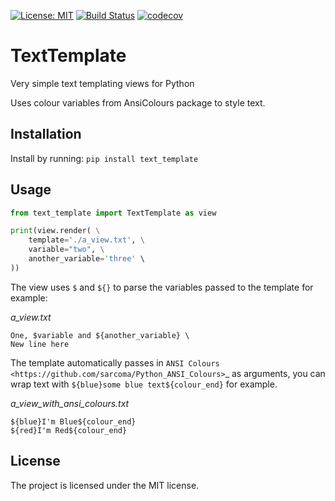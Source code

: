[![License: MIT](https://img.shields.io/badge/License-MIT-yellow.svg)](https://opensource.org/licenses/MIT)
[![Build Status](https://travis-ci.org/sarcoma/Python_Terminal_Text_Templates.svg?branch=master)](https://travis-ci.org/sarcoma/Python_Terminal_Text_Templates)
[![codecov](https://codecov.io/gh/sarcoma/Python_Terminal_Text_Templates/branch/master/graph/badge.svg)](https://codecov.io/gh/sarcoma/Python_Terminal_Text_Templates)

# TextTemplate

Very simple text templating views for Python

Uses colour variables from AnsiColours package to style text.

## Installation

Install by running: `pip install text_template`

## Usage

```python
from text_template import TextTemplate as view

print(view.render( \
    template='./a_view.txt', \
    variable="two", \
    another_variable='three' \
))
```

The view uses `$` and `${}` to parse the variables passed to the template for example:

*a_view.txt*

```
One, $variable and ${another_variable} \
New line here 
```

The template automatically passes in `ANSI Colours <https://github.com/sarcoma/Python_ANSI_Colours>`_ as arguments, you can wrap text with `${blue}some blue text${colour_end}` for example.

*a_view_with_ansi_colours.txt*

```
${blue}I'm Blue${colour_end}
${red}I'm Red${colour_end}
```

## License

The project is licensed under the MIT license.
